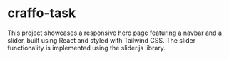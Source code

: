 # craffo-task
This project showcases a responsive hero page featuring a navbar and a slider, built using React and styled with Tailwind CSS. The slider functionality is implemented using the slider.js library.
